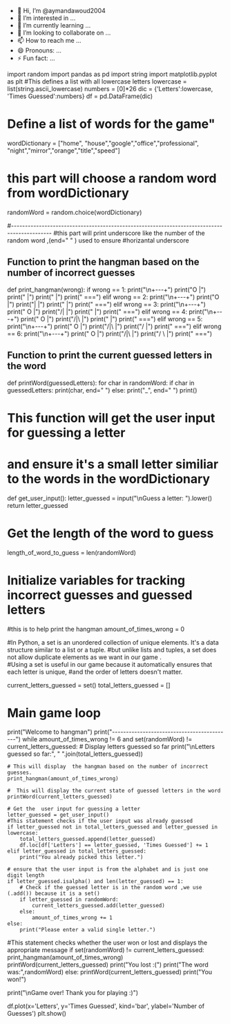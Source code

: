 - 👋 Hi, I’m @aymandawoud2004
- 👀 I’m interested in ...
- 🌱 I’m currently learning ...
- 💞️ I’m looking to collaborate on ...
- 📫 How to reach me ...
- 😄 Pronouns: ...
- ⚡ Fun fact: ...

<!---
aymandawoud2004/aymandawoud2004 is a ✨ special ✨ repository because its `README.md` (this file) appears on your GitHub profile.
You can click the Preview link to take a look at your changes.
--->
import random
import pandas as pd
import string
import matplotlib.pyplot as plt
#This defines a list with all lowercase letters
lowercase = list(string.ascii_lowercase) 
numbers = [0]*26
dic = {'Letters':lowercase,
       'Times Guessed':numbers}
df = pd.DataFrame(dic)









# Define a list of words for the game"
wordDictionary = ["home", "house","google","office","professional",
                  "night","mirror","orange","title","speed"]

# this part will choose a random word from wordDictionary
randomWord = random.choice(wordDictionary)

#--------------------------------------------------------------------------------------------
#this part will print underscore like the number of the random word ,(end=" " ) used to ensure 
#horizantal underscore

## Function to print the hangman based on the number of incorrect guesses
def print_hangman(wrong):
    if wrong == 1:
        print("\n+---+")
        print("O   |")
        print("    |")
        print("    |")
        print("   ===")
    elif wrong == 2:
        print("\n+---+")
        print("O   |")
        print("|   |")
        print("    |")
        print("   ===")
    elif wrong == 3:
        print("\n+---+")
        print(" O  |")
        print("/|  |")
        print("    |")
        print("   ===")
    elif wrong == 4:
        print("\n+---+")
        print(" O  |")
        print("/|\\ |")
        print("    |")
        print("   ===")
    elif wrong == 5:
        print("\n+---+")
        print(" O  |")
        print("/|\\ |")
        print("/   |")
        print("   ===")
    elif wrong == 6:
        print("\n+---+")
        print(" O  |")
        print("/|\\ |")
        print("/ \\ |")
        print("   ===")

## Function to print the current guessed letters in the word
def printWord(guessedLetters):
    for char in randomWord:
        if char in guessedLetters:
            print(char, end=" ")
        else:
            print("_", end=" ")
    print()

# This function will  get the user input for guessing a letter
# and ensure it's a small letter similiar to the words in the wordDictionary
def get_user_input():
    letter_guessed = input("\nGuess a letter: ").lower()
    return letter_guessed

# Get the length of the word to guess
length_of_word_to_guess = len(randomWord)

# Initialize variables for tracking incorrect guesses and guessed letters
#this is to help print the hangman 
amount_of_times_wrong = 0

#In Python, a set is an unordered collection of unique elements. It's a data structure similar to a list or a tuple.
#but unlike lists and tuples, a set does not allow duplicate elements as we want in our game .  
#Using a set is  useful in our game  because it automatically ensures that each letter is unique,
#and the order of letters doesn't matter.

current_letters_guessed = set()
total_letters_guessed = []
# Main game loop
print("Welcome to hangman")
print("-------------------------------------------")
while amount_of_times_wrong != 6 and set(randomWord) != current_letters_guessed:
    # Display letters guessed so far
    print("\nLetters guessed so far:", " ".join(total_letters_guessed))
    
    # This will display  the hangman based on the number of incorrect guesses.
    print_hangman(amount_of_times_wrong)

    #  This will display the current state of guessed letters in the word
    printWord(current_letters_guessed)

    # Get the  user input for guessing a letter
    letter_guessed = get_user_input()
    #This statement checks if the user input was already guessed
    if letter_guessed not in total_letters_guessed and letter_guessed in lowercase:
        total_letters_guessed.append(letter_guessed)
        df.loc[df['Letters'] == letter_guessed, 'Times Guessed'] += 1
    elif letter_guessed in total_letters_guessed:
        print("You already picked this letter.")
    
    # ensure that the user input is from the alphabet and is just one digit length
    if letter_guessed.isalpha() and len(letter_guessed) == 1:
        # Check if the guessed letter is in the random word ,we use (.add()) because it is a set()
        if letter_guessed in randomWord:
            current_letters_guessed.add(letter_guessed)
        else:
            amount_of_times_wrong += 1
    else:
        print("Please enter a valid single letter.")

#This statement checks whether the user won or lost and displays the appropriate message
if set(randomWord) != current_letters_guessed:
    print_hangman(amount_of_times_wrong)
    printWord(current_letters_guessed)
    print("You lost :(")
    print("The word was:",randomWord)
else:
    printWord(current_letters_guessed)
    print("You won!")

print("\nGame over! Thank you for playing :)")







df.plot(x='Letters', y='Times Guessed', kind='bar', ylabel='Number of Guesses')
plt.show()
